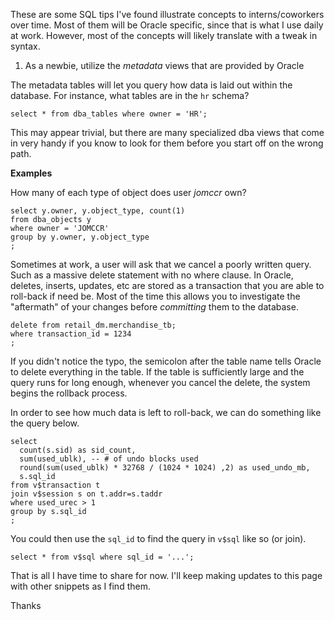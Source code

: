These are some SQL tips I've found illustrate concepts to interns/coworkers over
time. Most of them will be Oracle specific, since that is what I use daily at 
work. However, most of the concepts will likely translate with a tweak in syntax.

1. As a newbie, utilize the *metadata* views that are provided by Oracle

The metadata tables will let you query how data is laid out within the database. 
For instance, what tables are in the `hr` schema? 

    select * from dba_tables where owner = 'HR';

This may appear trivial, but there are many specialized dba views that come in 
very handy if you know to look for them before you start off on the wrong path. 

**Examples**

How many of each type of object does user *jomccr* own? 

    select y.owner, y.object_type, count(1) 
    from dba_objects y 
    where owner = 'JOMCCR'
    group by y.owner, y.object_type
    ;

Sometimes at work, a user will ask that we cancel a poorly written query. Such 
as a massive delete statement with no where clause. In Oracle, deletes, inserts, 
updates, etc are stored as a transaction that you are able to roll-back if need 
be. Most of the time this allows you to investigate the "aftermath" of your 
changes before *committing* them to the database. 

    delete from retail_dm.merchandise_tb; 
    where transaction_id = 1234
    ;

If you didn't notice the typo, the semicolon after the table name tells Oracle 
to delete everything in the table. If the table is sufficiently large and the 
query runs for long enough, whenever you cancel the delete, the system begins 
the rollback process. 

In order to see how much data is left to roll-back, we can do something like the 
query below.

    select
      count(s.sid) as sid_count,
      sum(used_ublk), -- # of undo blocks used
      round(sum(used_ublk) * 32768 / (1024 * 1024) ,2) as used_undo_mb,
      s.sql_id
    from v$transaction t
    join v$session s on t.addr=s.taddr
    where used_urec > 1
    group by s.sql_id
    ;

You could then use the `sql_id` to find the query in `v$sql` like so (or join).

    select * from v$sql where sql_id = '...';

That is all I have time to share for now. I'll keep making updates to this page 
with other snippets as I find them. 

Thanks

